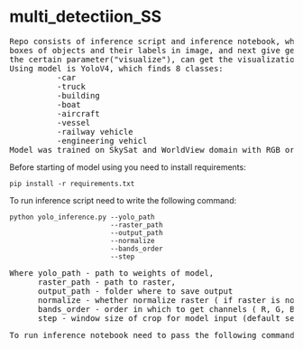 # multi_detectiion_SS
<pre>
Repo consists of inference script and inference notebook, which get satellite image and find coordinates of 
boxes of objects and their labels in image, and next give geojson with coordinates and labels. Also if set
the certain parameter("visualize"), can get the visualization of the predictions.
Using model is YoloV4, which finds 8 classes:
          -car
          -truck
          -building
          -boat
          -aircraft
          -vessel
          -railway vehicle
          -engineering vehicl
Model was trained on SkySat and WorldView domain with RGB order of channels. So better predictions will be on the same domains and order.
</pre>
Before starting of model using you need to install requirements:
```
pip install -r requirements.txt
```
To run inference script need to write the following command:

```
python yolo_inference.py --yolo_path
                         --raster_path
                         --output_path
                         --normalize
                         --bands_order
                         --step
```
<pre>
Where yolo_path - path to weights of model, 
      raster_path - path to raster,
      output_path - folder where to save output
      normalize - whether normalize raster ( if raster is not 8-bit - True)
      bands_order - order in which to get channels ( R, G, B needed)
      step - window size of crop for model input (default setting = 512)
</pre>
<pre>
To run inference notebook need to pass the following command:

      
      
